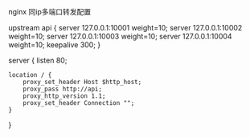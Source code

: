 
nginx 同ip多端口转发配置

upstream api {
    server 127.0.0.1:10001 weight=10;
    server 127.0.0.1:10002 weight=10;
    server 127.0.0.1:10003 weight=10;
    server 127.0.0.1:10004 weight=10;
    keepalive 300;
}

server {
    listen 80;

    location / {
        proxy_set_header Host $http_host;
        proxy_pass http://api;
        proxy_http_version 1.1;
        proxy_set_header Connection "";
    }
}


